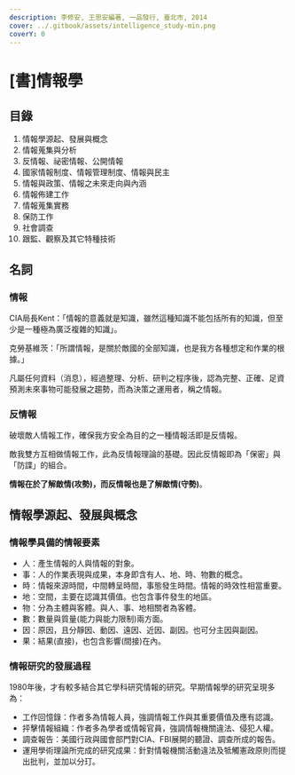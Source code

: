 ```yaml
---
description: 李修安, 王思安編著, 一品發行, 臺北市, 2014
cover: ../.gitbook/assets/intelligence_study-min.png
coverY: 0
---
```


# \[書]情報學

## 目錄

1. 情報學源起、發展與概念
2. 情報蒐集與分析
3. 反情報、祕密情報、公開情報
4. 國家情報制度、情報管理制度、情報與民主
5. 情報與政策、情報之未來走向與內涵
6. 情報佈建工作
7. 情報蒐集實務
8. 保防工作
9. 社會調查
10. 跟監、觀察及其它特種技術

## 名詞

### 情報

CIA局長Kent：「情報的意義就是知識，雖然這種知識不能包括所有的知識，但至少是一種極為廣泛複雜的知識」。

克勞基維茨：「所謂情報，是關於敵國的全部知識，也是我方各種想定和作業的根據。」

凡屬任何資料（消息），經過整理、分析、研判之程序後，認為完整、正確、足資預測未來事物可能發展之趨勢，而為決策之運用者，稱之情報。

### 反情報

破壞敵人情報工作，確保我方安全為目的之一種情報活即是反情報。

敵我雙方互相做情報工作，此為反情報理論的基礎。因此反情報即為「保密」與「防諜」的組合。

**情報在於了解敵情(攻勢)，而反情報也是了解敵情(守勢)**。

## 情報學源起、發展與概念

### 情報學具備的情報要素

* 人：產生情報的人與情報的對象。
* 事：人的作業表現與成果，本身即含有人、地、時、物數的概念。
* 時：情報來源時間，中間轉呈時間，事態發生時間。情報的時效性相當重要。
* 地：空間，主要在認識其價值。也包含事件發生的地區。
* 物：分為主體與客體。與人、事、地相關者為客體。
* 數：數量與質量(能力與能力限制)兩方面。
* 因：原因，且分靜因、動因、遠因、近因、副因。也可分主因與副因。
* 果：結果(直接)，也包含影響(間接)在內。

### 情報研究的發展過程

1980年後，才有較多結合其它學科研究情報的研究。早期情報學的研究呈現多為：

* 工作回憶錄：作者多為情報人員，強調情報工作與其重要價值及應有認識。
* 抨擊情報組織：作者多為學者或情報官員，強調情報機關違法、侵犯人權。
* 調查報告：美國行政與國會部門對CIA、FBI展開的聽證、調查所成的報告。
* 運用學術理論所完成的研究成果：針對情報機關活動違法及牴觸憲政原則而提出批判，並加以分玎。





